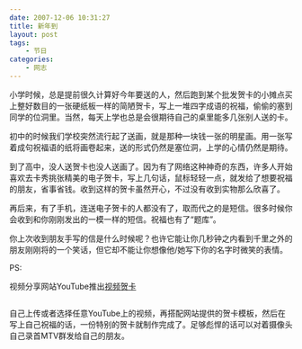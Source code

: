 ```yaml
---
date: 2007-12-06 10:31:27
title: 新年到
layout: post
tags:
    - 节日
categories:
    - 网志
---
```

小学时候，总是提前很久计算好今年要送的人，然后跑到某个批发贺卡的小摊点买上整好数目的一张硬纸板一样的简陋贺卡，写上一堆四字成语的祝福，偷偷的塞到同学的位洞里。当然，每天上学也总是会很期待自己的桌里能多几张别人送的卡。

初中的时候我们学校突然流行起了送画，就是那种一块钱一张的明星画。用一张写着成句祝福语的纸将画卷起来，送的形式仍然是塞位洞，上学的心情仍然是期待。

到了高中，没人送贺卡也没人送画了。因为有了网络这种神奇的东西，许多人开始喜欢去卡秀挑张精美的电子贺卡，写上几句话，鼠标轻轻一点，就发给了想要祝福的朋友，省事省钱。收到这样的贺卡虽然开心，不过没有收到实物那么欣喜了。

再后来，有了手机，连送电子贺卡的人都没有了，取而代之的是短信。很多时候你会收到和你刚刚发出的一模一样的短信。祝福也有了“题库”。

你上次收到朋友手写的信是什么时候呢？也许它能让你几秒钟之内看到千里之外的朋友刚刚将的一个笑话，但它却不能让你想像他/她写下你的名字时微笑的表情。

PS:

视频分享网站YouTube推出<a href="http://www.youtube.com/greeting_browser" target="_blank">视频贺卡</a>

<img src="http://www.pic.ztpala.com/wp-content/uploads/2007/12/youtubecard.jpg" alt="" />

自己上传或者选择任意YouTube上的视频，再搭配网站提供的贺卡模板，然后在写上自己祝福的话，一份特别的贺卡就制作完成了。足够彪悍的话可以对着摄像头自己录首MTV群发给自己的朋友。
